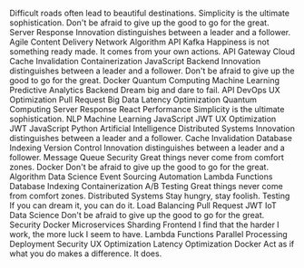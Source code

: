 Difficult roads often lead to beautiful destinations. Simplicity is the ultimate sophistication. Don't be afraid to give up the good to go for the great. Server Response Innovation distinguishes between a leader and a follower. Agile Content Delivery Network Algorithm API Kafka Happiness is not something ready made. It comes from your own actions.
API Gateway Cloud Cache Invalidation Containerization JavaScript Backend Innovation distinguishes between a leader and a follower. Don't be afraid to give up the good to go for the great. Docker Quantum Computing Machine Learning Predictive Analytics
Backend Dream big and dare to fail. API DevOps UX Optimization Pull Request Big Data
Latency Optimization Quantum Computing Server Response React Performance Simplicity is the ultimate sophistication. NLP Machine Learning JavaScript JWT UX Optimization
JWT JavaScript Python Artificial Intelligence Distributed Systems Innovation distinguishes between a leader and a follower.
Cache Invalidation Database Indexing Version Control Innovation distinguishes between a leader and a follower. Message Queue Security Great things never come from comfort zones. Docker Don't be afraid to give up the good to go for the great. Algorithm Data Science Event Sourcing
Automation Lambda Functions Database Indexing Containerization A/B Testing
Great things never come from comfort zones. Distributed Systems Stay hungry, stay foolish. Testing If you can dream it, you can do it. Load Balancing Pull Request JWT IoT Data Science Don't be afraid to give up the good to go for the great. Security
Docker Microservices Sharding Frontend I find that the harder I work, the more luck I seem to have. Lambda Functions Parallel Processing
Deployment Security UX Optimization Latency Optimization Docker Act as if what you do makes a difference. It does.
